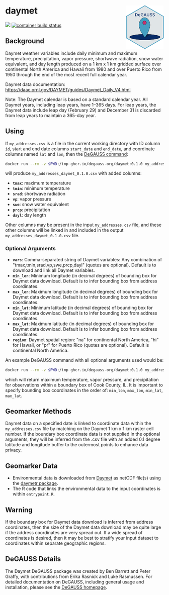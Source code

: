 # daymet <a href='https://degauss.org'><img src='https://github.com/degauss-org/degauss_hex_logo/raw/main/PNG/degauss_hex.png' align='right' height='138.5' /></a>

[![](https://img.shields.io/github/v/release/degauss-org/daymet?color=469FC2&label=version&sort=semver)](https://github.com/degauss-org/daymet/releases)
[![container build status](https://github.com/degauss-org/daymet/workflows/build-deploy-release/badge.svg)](https://github.com/degauss-org/daymet/actions/workflows/build-deploy-release.yaml)

## Background

Daymet weather variables include daily minimum and maximum temperature, precipitation, vapor pressure, shortwave radiation, snow water equivalent, and day length produced on a 1 km x 1 km gridded surface over continental North America and Hawaii from 1980 and over Puerto Rico from 1950 through the end of the most recent full calendar year.

Daymet data documentation: https://daac.ornl.gov/DAYMET/guides/Daymet_Daily_V4.html

Note: The Daymet calendar is based on a standard calendar year. All Daymet years, including leap years, have 1–365 days. For leap years, the Daymet data include leap day (February 29) and December 31 is discarded from leap years to maintain a 365-day year.

## Using

If `my_addresses.csv` is a file in the current working directory with ID column `id`, start and end date columns `start_date` and `end_date`, and coordinate columns named `lat` and `lon`, then the [DeGAUSS command](https://degauss.org/using_degauss.html#DeGAUSS_Commands):

```sh
docker run --rm -v $PWD:/tmp ghcr.io/degauss-org/daymet:0.1.0 my_addresses.csv
```

will produce `my_addresses_daymet_0.1.0.csv` with added columns:

- **`tmax`**: maximum temperature
- **`tmin`**: minimum temperature
- **`srad`**: shortwave radiation
- **`vp`**: vapor pressure
- **`swe`**: snow water equivalent
- **`prcp`**: precipitation
- **`dayl`**: day length

Other columns may be present in the input `my_addresses.csv` file, and these other columns will be linked in and included in the output `my_addresses_daymet_0.1.0.csv` file.

### Optional Arguments

- **`vars`**: Comma-separated string of Daymet variables: Any combination of "tmax,tmin,srad,vp,swe,prcp,dayl" (quotes are optional). Default is to download and link all Daymet variables.
- **`min_lon`**: Minimum longitude (in decimal degrees) of bounding box for Daymet data download. Default is to infer bounding box from address coordinates.
- **`max_lon`**: Maximum longitude (in decimal degrees) of bounding box for Daymet data download. Default is to infer bounding box from address coordinates.
- **`min_lat`**: Minimum latitude (in decimal degrees) of bounding box for Daymet data download. Default is to infer bounding box from address coordinates.
- **`max_lat`**: Maximum latitude (in decimal degrees) of bounding box for Daymet data download. Default is to infer bounding box from address coordinates.
- **`region`**: Daymet spatial region: "na" for continental North America, "hi" for Hawaii, or "pr" for Puerto Rico (quotes are optional). Default is continental North America.

An example DeGAUSS command with all optional arguments used would be:

```sh
docker run --rm -v $PWD:/tmp ghcr.io/degauss-org/daymet:0.1.0 my_addresses.csv tmax,vp,prcp -88.263390 -87.525706 41.470117 42.154247 na
```

which will return maximum temperature, vapor pressure, and precipitation for observations within a boundary box of Cook County, IL. It is important to specify bounding box coordinates in the order of: `min_lon`, `max_lon`, `min_lat`, `max_lat`.

## Geomarker Methods

Daymet data on a specified date is linked to coordinate data within the `my_addresses.csv` file by matching on the Daymet 1 km x 1 km raster cell number.
If the boundary box coordinate data is not supplied in the optional arguments, they will be inferred from the .csv file with an added 0.1 degree latitude and longitude buffer to the outermost points to enhance data privacy.

## Geomarker Data

- Environmental data is downloaded from [Daymet](https://daymet.ornl.gov/) as netCDF file(s) using the [daymetr package](https://github.com/bluegreen-labs/daymetr).
- The R code that links the environmental data to the input coordinates is within `entrypoint.R`.

## Warning

If the boundary box for Daymet data download is inferred from address coordinates, then the size of the Daymet data download may be quite large if the address coordinates are very spread out. If a wide spread of coordinates is desired, then it may be best to stratify your input dataset to coordinates within separate geographic regions.

## DeGAUSS Details

The Daymet DeGAUSS package was created by Ben Barrett and Peter Graffy, with contributions from Erika Rasnick and Luke Rasmussen.
For detailed documentation on DeGAUSS, including general usage and installation, please see the [DeGAUSS homepage](https://degauss.org).